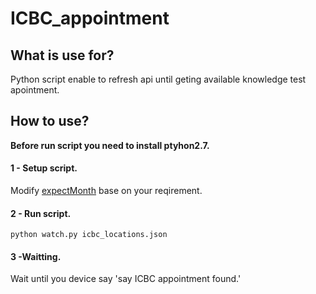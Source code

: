 # ICBC_appointment


## What is use for?
Python script enable to refresh api until geting available knowledge test apointment.

## How to use?

**Before run script you need to install ptyhon2.7.** 

#### 1 - Setup script.

Modify [expectMonth](https://github.com/xtea/ICBC_appointment/blob/main/watch.py#L14) base on your reqirement.

#### 2 - Run script.

`python watch.py icbc_locations.json`

#### 3 -Waitting.

Wait until you device say 'say ICBC appointment found.'


